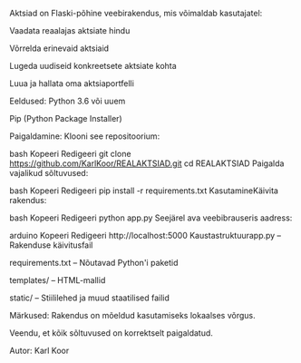 Aktsiad on Flaski-põhine veebirakendus, mis võimaldab kasutajatel:​

Vaadata reaalajas aktsiate hindu

Võrrelda erinevaid aktsiaid

Lugeda uudiseid konkreetsete aktsiate kohta

Luua ja hallata oma aktsiaportfelli​

Eeldused​: 
Python 3.6 või uuem

Pip (Python Package Installer)​

Paigaldamine​: 
Klooni see repositoorium:​

bash
Kopeeri
Redigeeri
git clone https://github.com/KarlKoor/REALAKTSIAD.git
cd REALAKTSIAD
Paigalda vajalikud sõltuvused:​

bash
Kopeeri
Redigeeri
pip install -r requirements.txt
Kasutamine​
Käivita rakendus:​

bash
Kopeeri
Redigeeri
python app.py
Seejärel ava veebibrauseris aadress:​

arduino
Kopeeri
Redigeeri
http://localhost:5000
Kaustastruktuur​
app.py – Rakenduse käivitusfail

requirements.txt – Nõutavad Python'i paketid

templates/ – HTML-mallid

static/ – Stiililehed ja muud staatilised failid​

Märkused:​
Rakendus on mõeldud kasutamiseks lokaalses võrgus.

Veendu, et kõik sõltuvused on korrektselt paigaldatud.​

Autor​:
Karl Koor
